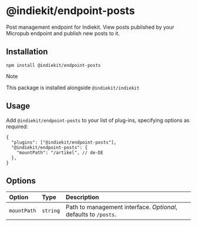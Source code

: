 # @indiekit/endpoint-posts

Post management endpoint for Indiekit. View posts published by your Micropub endpoint and publish new posts to it.

## Installation

`npm install @indiekit/endpoint-posts`

> [!NOTE]
> This package is installed alongside `@indiekit/indiekit`

## Usage

Add `@indiekit/endpoint-posts` to your list of plug-ins, specifying options as required:

```jsonc
{
  "plugins": ["@indiekit/endpoint-posts"],
  "@indiekit/endpoint-posts": {
    "mountPath": "/artikel", // de-DE
  },
}
```

## Options

| Option      | Type     | Description                                                     |
| :---------- | :------- | :-------------------------------------------------------------- |
| `mountPath` | `string` | Path to management interface. _Optional_, defaults to `/posts`. |
